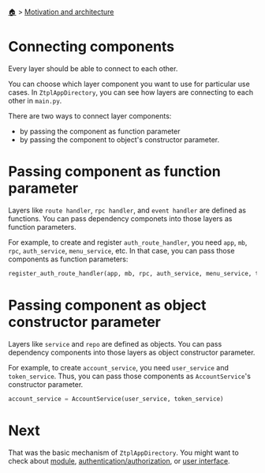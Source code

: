 <!--startTocHeader-->
[🏠](../README.md) > [Motivation and architecture](README.md)
# Connecting components
<!--endTocHeader-->

Every layer should be able to connect to each other.

You can choose which layer component you want to use for particular use cases. In `ZtplAppDirectory`, you can see how layers are connecting to each other in `main.py`.

There are two ways to connect layer components:

- by passing the component as function parameter
- by passing the component to object's constructor parameter.

# Passing component as function parameter

Layers like `route handler`, `rpc handler`, and `event handler` are defined as functions. You can pass dependency componets into those layers as function parameters.

For example, to create and register `auth_route_handler`, you need `app`, `mb`, `rpc`, `auth_service`, `menu_service`, etc. In that case, you can pass those components as function parameters:

```python
register_auth_route_handler(app, mb, rpc, auth_service, menu_service, templates, enable_ui, enable_api, create_oauth_access_token_url, create_access_token_url, renew_access_token_url)
```

# Passing component as object constructor parameter

Layers like `service` and `repo` are defined as objects. You can pass dependency components into those layers as object constructor parameter.

For example, to create `account_service`, you need `user_service` and `token_service`. Thus, you can pass those components as `AccountService`'s constructor parameter.

```python
account_service = AccountService(user_service, token_service)
```

# Next

That was the basic mechanism of `ZtplAppDirectory`. You might want to check about [module](../creating-new-module/README.md), [authentication/authorization](../authentication-authorization.md), or [user interface](../user-interface/README.md).

<!--startTocSubTopic-->
<!--endTocSubTopic-->
